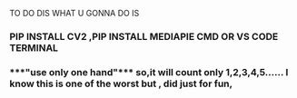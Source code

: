 TO DO DIS WHAT U GONNA DO IS 
<h3>PIP INSTALL CV2 ,PIP INSTALL MEDIAPIE CMD OR VS CODE TERMINAL<h3/>
***"use only one hand"***
so,it will count only 1,2,3,4,5......
I know this is one of the worst but , did just for fun, 

